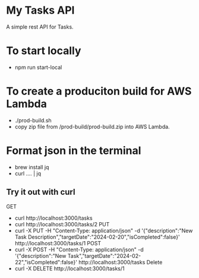 # My Tasks API

A simple rest API for Tasks.

# To start locally
- npm run start-local

# To create a produciton build for AWS Lambda
- ./prod-build.sh
- copy zip file from /prod-build/prod-build.zip into AWS Lambda.

# Format json in the terminal
- brew install jq
- curl .... | jq

## Try it out with curl
GET
- curl http://localhost:3000/tasks
- curl http://localhost:3000/tasks/2
PUT
- curl -X PUT -H "Content-Type: application/json" -d '{"description":"New Task Description","targetDate":"2024-02-20","isCompleted":false}' http://localhost:3000/tasks/1
POST
- curl -X POST -H "Content-Type: application/json" -d '{"description":"New Task","targetDate":"2024-02-22","isCompleted":false}' http://localhost:3000/tasks
Delete
- curl -X DELETE http://localhost:3000/tasks/1
